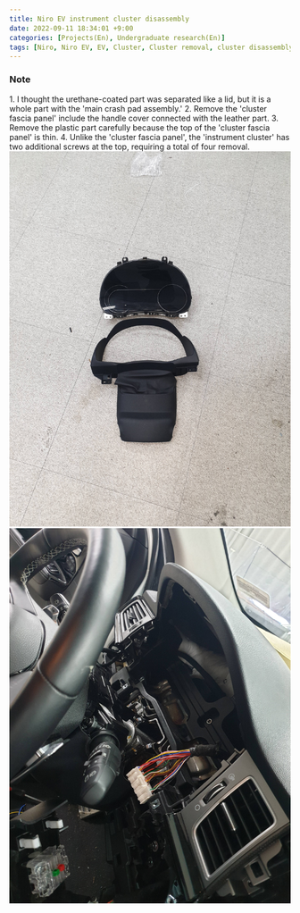 ```yaml
---
title: Niro EV instrument cluster disassembly
date: 2022-09-11 18:34:01 +9:00
categories: [Projects(En), Undergraduate research(En)]
tags: [Niro, Niro EV, EV, Cluster, Cluster removal, cluster disassembly, kia niro, Kia]
---
```


<h3>Note</h3>
1. I thought the urethane-coated part was separated like a lid, but it is a whole part with the 'main crash pad assembly.'
2. Remove the 'cluster fascia panel' include the handle cover connected with the leather part.
3. Remove the plastic part carefully because the top of the 'cluster fascia panel' is thin.
4. Unlike the 'cluster fascia panel', the 'instrument cluster' has two additional screws at the top, requiring a total of four removal.

<br>
<img src="/assets/img/NEV_Cluster/1.jpg">
<img src="/assets/img/NEV_Cluster/2.jpg">

